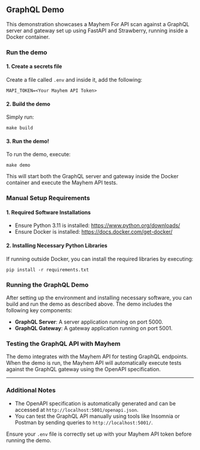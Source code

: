 ## GraphQL Demo 

This demonstration showcases a Mayhem For API scan against a GraphQL server and gateway set up using FastAPI and Strawberry, running inside a Docker container. 

### Run the demo

#### 1. Create a secrets file

Create a file called `.env` and inside it, add the following:

```
MAPI_TOKEN=<Your Mayhem API Token>
```

#### 2. Build the demo

Simply run:

```
make build
```

#### 3. Run the demo!

To run the demo, execute:

```
make demo
```

This will start both the GraphQL server and gateway inside the Docker container and execute the Mayhem API tests.

### Manual Setup Requirements

#### 1. Required Software Installations
- Ensure Python 3.11 is installed: https://www.python.org/downloads/
- Ensure Docker is installed: https://docs.docker.com/get-docker/

#### 2. Installing Necessary Python Libraries

If running outside Docker, you can install the required libraries by executing:

```
pip install -r requirements.txt
```

### Running the GraphQL Demo

After setting up the environment and installing necessary software, you can build and run the demo as described above. The demo includes the following key components:

- **GraphQL Server**: A server application running on port 5000.
- **GraphQL Gateway**: A gateway application running on port 5001.

### Testing the GraphQL API with Mayhem

The demo integrates with the Mayhem API for testing GraphQL endpoints. When the demo is run, the Mayhem API will automatically execute tests against the GraphQL gateway using the OpenAPI specification.

---

### Additional Notes

- The OpenAPI specification is automatically generated and can be accessed at `http://localhost:5001/openapi.json`.
- You can test the GraphQL API manually using tools like Insomnia or Postman by sending queries to `http://localhost:5001/`.

Ensure your `.env` file is correctly set up with your Mayhem API token before running the demo.
